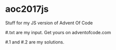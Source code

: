 # aoc2017js
Stuff for my JS version of Advent Of Code

#.txt are my input. Get yours on adventofcode.com

#.1 and #.2 are my solutions.
